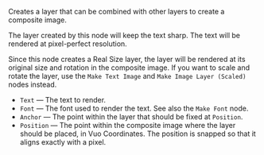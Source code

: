 Creates a layer that can be combined with other layers to create a composite image.

The layer created by this node will keep the text sharp. The text will be rendered at pixel-perfect resolution.

Since this node creates a Real Size layer, the layer will be rendered at its original size and rotation in the composite image. If you want to scale and rotate the layer, use the `Make Text Image` and `Make Image Layer (Scaled)` nodes instead.

   - `Text` — The text to render.
   - `Font` — The font used to render the text.  See also the `Make Font` node.
   - `Anchor` — The point within the layer that should be fixed at `Position`.
   - `Position` — The point within the composite image where the layer should be placed, in Vuo Coordinates. The position is snapped so that it aligns exactly with a pixel.

